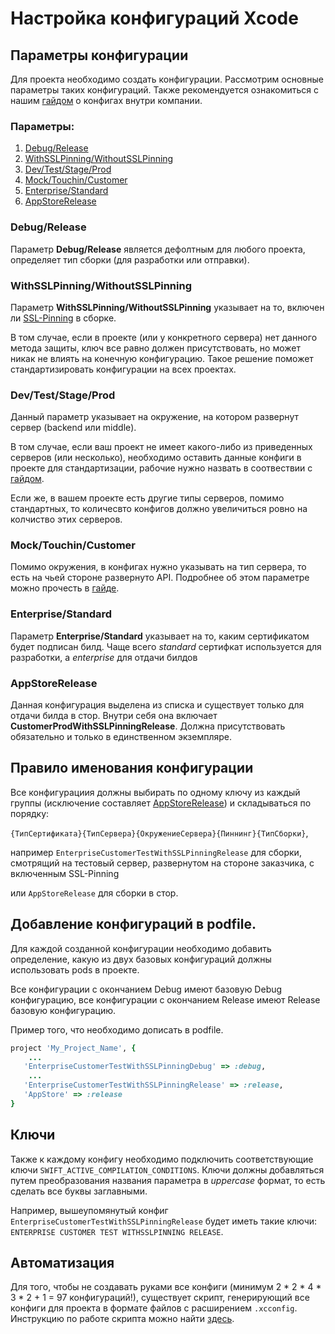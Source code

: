 # Настройка конфигураций Xcode

## Параметры конфигурации

Для проекта необходимо создать конфигурации. Рассмотрим основные параметры таких конфигураций. Также рекомендуется ознакомиться с нашим [гайдом](../../general/setupBuildGuide.md) о конфигах внутри компании.

### Параметры:
1. [Debug/Release](##Debug/Release)
2. [WithSSLPinning/WithoutSSLPinning](##WithSSLPinning/WithoutSSLPinning)
3. [Dev/Test/Stage/Prod](##Dev/Test/Stage/Prod)
4. [Mock/Touchin/Customer](##Mock/Touchin/Customer)
5. [Enterprise/Standard](##Enterprise/Standard)
6. [AppStoreRelease](##AppStoreRelease)

### Debug/Release
Параметр **Debug/Release** является дефолтным для любого проекта, определяет тип сборки (для разработки или отправки).

### WithSSLPinning/WithoutSSLPinning
Параметр **WithSSLPinning/WithoutSSLPinning** указывает на то, включен ли [SSL-Pinning](https://www.roxiemobile.ru/blog/ssl-pinning-v-ios-na-swift/) в сборке. 

В том случае, если в проекте (или у конкретного сервера) нет данного метода защиты, ключ все равно должен присутствовать, но может никак не влиять на конечную конфигурацию. Такое решение поможет стандартизировать конфигурации на всех проектах.

### Dev/Test/Stage/Prod
Данный параметр указывает на окружение, на котором развернут сервер (backend или middle).

В том случае, если ваш проект не имеет какого-либо из приведенных серверов (или несколько), необходимо оставить данные конфиги в проекте для стандартизации, рабочие нужно назвать в соотвествии с [гайдом](../../general/setupBuildGuide.md).

Если же, в вашем проекте есть другие типы серверов, помимо стандартных, то количесвто конфигов должно увеличиться ровно на колчиство этих серверов.

### Mock/Touchin/Customer
Помимо окружения, в конфигах нужно указывать на тип сервера, то есть на чьей стороне развернуто API. Подробнее об этом параметре можно прочесть в [гайде](../../general/setupBuildGuide.md).

### Enterprise/Standard
Параметр **Enterprise/Standard** указывает на то, каким сертификатом будет подписан билд. Чаще всего *standard* сертифкат используется для разработки, а *enterprise* для отдачи билдов

### AppStoreRelease
Данная конфигурация выделена из списка и существует только для отдачи билда в стор. Внутри себя она включает **CustomerProdWithSSLPinningRelease**. Должна присутствовать обязательно и только в единственном экземпляре.

## Правило именования конфигурации

Все конфигурациия должны выбирать по одному ключу из каждый группы (исключение составляет [AppStoreRelease](##AppStoreRelease)) и складываться по порядку:

`{ТипСертификата}{ТипСервера}{ОкружениеСервера}{Пиннинг}{ТипСборки}`,

например `EnterpriseCustomerTestWithSSLPinningRelease` для сборки, смотрящий на тестовый сервер, развернутом на стороне заказчика, с включенным SSL-Pinning

или `AppStoreRelease` для сборки в стор.

## Добавление конфигураций в podfile.

Для каждой созданной конфигурации необходимо добавить определение, какую из двух базовых конфигураций должны использовать pods в проекте.

Все конфигурации с окончанием Debug имеют базовую Debug конфигурацию, все конфигурации с окончанием Release имеют Release базовую конфигурацию.

Пример того, что необходимо дописать в podfile.

```ruby
project 'My_Project_Name', {
	...
   'EnterpriseCustomerTestWithSSLPinningDebug' => :debug,
   	...
   'EnterpriseCustomerTestWithSSLPinningRelease' => :release,
   'AppStore' => :release
}
```

## Ключи
Также к каждому конфигу необходимо подключить соответствующие ключи `SWIFT_ACTIVE_COMPILATION_CONDITIONS`. Ключи должны добавляться путем преобразования названия параметра в *uppercase* формат, то есть сделать все буквы заглавными. 

Например, вышеупомянутый конфиг `EnterpriseCustomerTestWithSSLPinningRelease` будет иметь такие ключи:
`ENTERPRISE CUSTOMER TEST WITHSSLPINNING RELEASE`.

## Автоматизация
Для того, чтобы не создавать руками все конфиги (минимум 2 * 2 * 4 * 3 * 2 + 1 = 97 конфигураций!), существует скрипт, генерирующий все конфиги для проекта в формате файлов с расширением `.xcconfig`. Инструкцию по работе скрипта можно найти [здесь](Xcode_Build_Config_Generator.md).